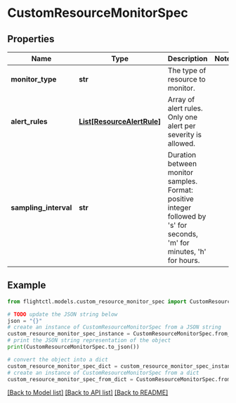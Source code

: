 # CustomResourceMonitorSpec


## Properties

Name | Type | Description | Notes
------------ | ------------- | ------------- | -------------
**monitor_type** | **str** | The type of resource to monitor. | 
**alert_rules** | [**List[ResourceAlertRule]**](ResourceAlertRule.md) | Array of alert rules. Only one alert per severity is allowed. | 
**sampling_interval** | **str** | Duration between monitor samples. Format: positive integer followed by &#39;s&#39; for seconds, &#39;m&#39; for minutes, &#39;h&#39; for hours. | 

## Example

```python
from flightctl.models.custom_resource_monitor_spec import CustomResourceMonitorSpec

# TODO update the JSON string below
json = "{}"
# create an instance of CustomResourceMonitorSpec from a JSON string
custom_resource_monitor_spec_instance = CustomResourceMonitorSpec.from_json(json)
# print the JSON string representation of the object
print(CustomResourceMonitorSpec.to_json())

# convert the object into a dict
custom_resource_monitor_spec_dict = custom_resource_monitor_spec_instance.to_dict()
# create an instance of CustomResourceMonitorSpec from a dict
custom_resource_monitor_spec_from_dict = CustomResourceMonitorSpec.from_dict(custom_resource_monitor_spec_dict)
```
[[Back to Model list]](../README.md#documentation-for-models) [[Back to API list]](../README.md#documentation-for-api-endpoints) [[Back to README]](../README.md)


